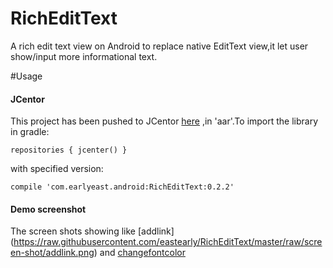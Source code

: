 # RichEditText
A rich edit text view on Android to replace native EditText view,it let user show/input more informational text.


#Usage

#### JCentor

This project has been pushed to JCentor [here](https://bintray.com/xiaodong666/maven/dach-richedit-android/view#) ,in 'aar'.To import the library in gradle:

`repositories {
     jcenter()
 }`

 with specified version:

 `compile 'com.earlyeast.android:RichEditText:0.2.2'`

#### Demo screenshot

 The screen shots showing like [addlink] (https://raw.githubusercontent.com/eastearly/RichEditText/master/raw/screen-shot/addlink.png) and [changefontcolor](https://raw.githubusercontent.com/eastearly/RichEditText/master/raw/screen-shot/changefontcolor.png)

